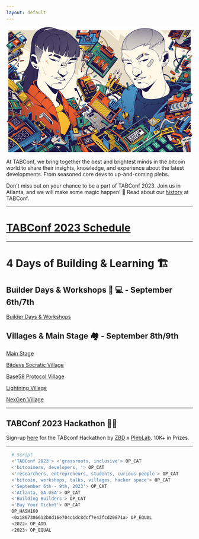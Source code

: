 ```yaml
---
layout: default
---
```


<a><img src="assets/img/nogood/stickers/NG_TABConf_FullColor_OffWhite.png"></a>

At TABConf, we bring together the best and brightest minds in the bitcoin world to share their insights, knowledge, and experience about the latest developments. From seasoned core devs to up-and-coming plebs.

Don't miss out on your chance to be a part of TABConf 2023. Join us in Atlanta, and we will make some magic happen! 🤘
Read about our [history](./history.md) at TABConf. 

*** 

# [TABConf 2023 Schedule](https://github.com/orgs/TABConf/projects/1)

*** 

# 4 Days of Building & Learning 🏗️

## Builder Days & Workshops 🔨  💻 - September 6th/7th
  
[Builder Days & Workshops](./builderdays.md)

## Villages & Main Stage 🏘️ - September 8th/9th

[Main Stage](https://github.com/orgs/TABConf/projects/1/views/6)

[Bitdevs Socratic Village](./villages/socratic.md)

[Base58 Protocol Village](./villages/base58.md)

[Lightning Village](./villages/lightning.md)

[NexGen Village](./villages/nextgen.md)

***

## TABConf 2023 Hackathon 🧑‍💻

Sign-up [here](https://tabconf.zbd.gg) for the TABconf Hackathon by [ZBD](https://zebedee.io) x [PlebLab](https://pleblab.com).
10K+ in Prizes.

*** 

```sh
  # Script
  <'TABConf 2023'> <'grassroots, inclusive'> OP_CAT
  <'bitcoiners, developers, '> OP_CAT
  <'researchers, entrepreneurs, students, curious people'> OP_CAT
  <'bitcoin, workshops, talks, villages, hacker space'> OP_CAT
  <'September 6th - 9th, 2023'> OP_CAT
  <'Atlanta, GA USA'> OP_CAT
  <'Building Builders'> OP_CAT
  <'Buy Your Ticket'> OP_CAT
  OP_HASH160
  <0x1867386612b8d16e704c1dc8dcf7e43fcd20871a> OP_EQUAL
  <2022> OP_ADD
  <2023> OP_EQUAL
```
